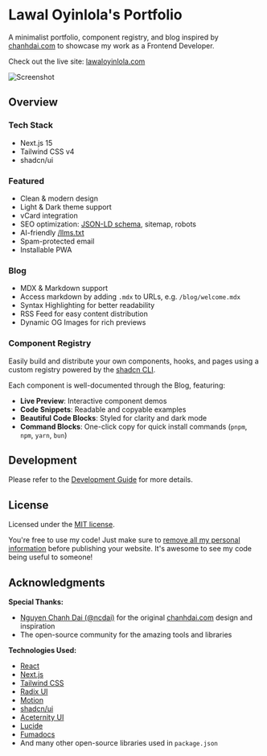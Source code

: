 # Lawal Oyinlola's Portfolio

A minimalist portfolio, component registry, and blog inspired by [chanhdai.com](https://chanhdai.com) to showcase my work as a Frontend Developer.

Check out the live site: [lawaloyinlola.com](https://lawaloyinlola.com)

<picture>
  <source media="(prefers-color-scheme: dark)" srcset="https://lawaloyinlola.com/images/screenshot-dark.webp">
  <source media="(prefers-color-scheme: light)" srcset="https://lawaloyinlola.com/images/screenshot.webp">
  <img src="https://lawaloyinlola.com/images/screenshot-dark.webp" alt="Screenshot">
</picture>

## Overview

### Tech Stack

- Next.js 15
- Tailwind CSS v4
- shadcn/ui

### Featured

- Clean & modern design
- Light & Dark theme support
- vCard integration
- SEO optimization: [JSON-LD schema](https://json-ld.org), sitemap, robots
- AI-friendly [/llms.txt](https://llmstxt.org)
- Spam-protected email
- Installable PWA

### Blog

- MDX & Markdown support
- Access markdown by adding `.mdx` to URLs, e.g. `/blog/welcome.mdx`
- Syntax Highlighting for better readability
- RSS Feed for easy content distribution
- Dynamic OG Images for rich previews

### Component Registry

Easily build and distribute your own components, hooks, and pages using a custom registry powered by the [shadcn CLI](https://ui.shadcn.com/docs/cli).

Each component is well-documented through the Blog, featuring:

- **Live Preview**: Interactive component demos
- **Code Snippets**: Readable and copyable examples
- **Beautiful Code Blocks**: Styled for clarity and dark mode
- **Command Blocks**: One-click copy for quick install commands (`pnpm`, `npm`, `yarn`, `bun`)

## Development

Please refer to the [Development Guide](./DEVELOPMENT.md) for more details.

## License

Licensed under the [MIT license](./LICENSE).

You're free to use my code! Just make sure to <ins>remove all my personal information</ins> before publishing your website. It's awesome to see my code being useful to someone!

## Acknowledgments

**Special Thanks:**

- [Nguyen Chanh Dai (@ncdai)](https://github.com/ncdai) for the original [chanhdai.com](https://chanhdai.com) design and inspiration
- The open-source community for the amazing tools and libraries

**Technologies Used:**

- [React](https://react.dev)
- [Next.js](https://nextjs.org)
- [Tailwind CSS](https://tailwindcss.com)
- [Radix UI](https://www.radix-ui.com)
- [Motion](https://motion.dev)
- [shadcn/ui](https://ui.shadcn.com)
- [Aceternity UI](https://ui.aceternity.com)
- [Lucide](https://lucide.dev)
- [Fumadocs](https://fumadocs.dev)
- And many other open-source libraries used in `package.json`
